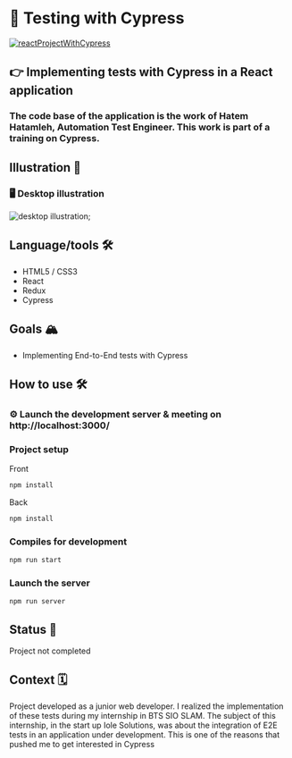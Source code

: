 #  :test_tube: Testing with Cypress
[![reactProjectWithCypress](https://img.shields.io/endpoint?url=https://dashboard.cypress.io/badge/simple/y9r3zb&style=flat&logo=cypress)](https://dashboard.cypress.io/projects/y9r3zb/runs)

## 👉 Implementing tests with Cypress in a React application
### The code base of the application is the work of Hatem Hatamleh, Automation Test Engineer. This work is part of a training on Cypress.

## Illustration 📸
### 🖥  Desktop illustration
![desktop illustration]();


## Language/tools 🛠
- HTML5 / CSS3
- React 
- Redux
- Cypress
  

## Goals 🏔
- Implementing End-to-End tests with Cypress

## How to use 🛠

### ⚙️ Launch the development server & meeting on http://localhost:3000/

### Project setup
Front
```javascript
npm install
```

Back
```javascript
npm install
```

### Compiles for development
```javascript
npm run start 
```

### Launch the server
```javascript
npm run server
```

## Status 🎯
Project not completed

## Context 🗓
Project developed as a junior web developer. 
I realized the implementation of these tests during my internship in BTS SIO SLAM. The subject of this internship, in the start up Iole Solutions, was about the integration of E2E tests in an application under development. This is one of the reasons that pushed me to get interested in Cypress
